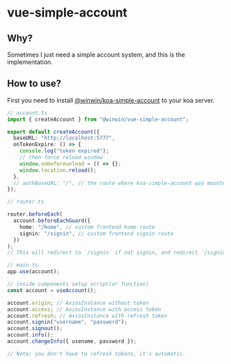 # vue-simple-account

## Why?

Sometimes I just need a simple account system, and this is the implementation.

## How to use?

First you need to install [@winwin/koa-simple-account](https://github.com/YuJianghao/koa-simple-account) to your koa server.

```ts
// account.ts
import { createAccount } from "@winwin/vue-simple-account";

export default createAccount({
  baseURL: "http://localhost:5777",
  onTokenExpire: () => {
    console.log("token expired");
    // then force reload window
    window.onbeforeunload = () => {};
    window.location.reload();
  },
  // authBaseURL: "/", // the route where koa-simple-account was mounted, defaults to `/`
});

// router.ts

router.beforeEach(
  account.beforeEachGuard({
    home: "/home", // custom frontend home route
    signin: "/signin", // custom frontend signin route
  })
);
// This will redirect to `/signin` if not signin, and redirect `/signin` to `/home` if signed in

// main.ts
app.use(account);

// inside components setup script(or function)
const account = useAccount();

account.origin; // AxiosInstance without token
account.access; // AxiosInstance with access token
account.refresh; // AxiosInstance with refresh token
account.signin("username", "password");
account.signout();
account.info();
account.changeInfo({ usename, password });

// Note: you don't have to refresh tokens, it's automatic.
```
